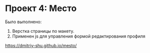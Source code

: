 # Проект 4: Место

Было выполнено:
1. Верстка страницы по макету.
2. Применен js для управления формой редактирования профиля

https://dmitriy-shu.github.io/mesto/